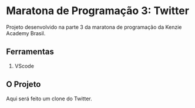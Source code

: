 # Maratona de Programação 3: Twitter

Projeto desenvolvido na parte 3 da maratona de programação da Kenzie Academy Brasil.

## Ferramentas

1. VScode

## O Projeto

Aqui será feito um clone do Twitter.